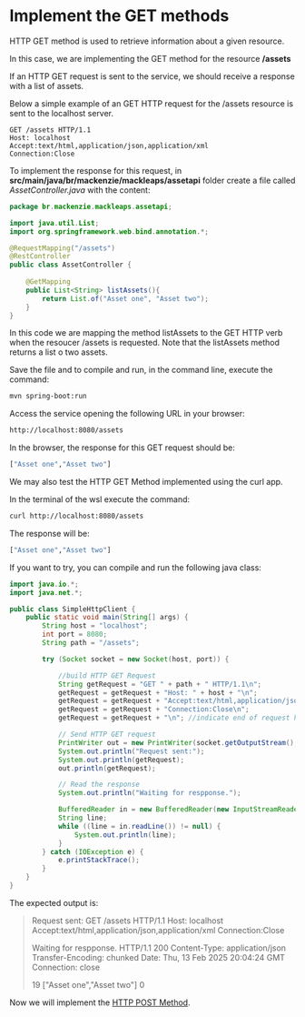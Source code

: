 # Implement the GET methods

HTTP GET method is used to retrieve information about a given resource.

In this case, we are implementing the GET method for the resource **/assets**

If an HTTP GET request is sent to the service, we should receive a response with a list of assets.

Below a simple example of an GET HTTP request for the /assets resource is sent to the localhost server.

```
GET /assets HTTP/1.1
Host: localhost
Accept:text/html,application/json,application/xml
Connection:Close

```

To implement the response for this request, in **src/main/java/br/mackenzie/mackleaps/assetapi** folder create a file called _AssetController.java_ with the content:

```java
package br.mackenzie.mackleaps.assetapi;

import java.util.List;
import org.springframework.web.bind.annotation.*;

@RequestMapping("/assets")
@RestController
public class AssetController {
    
    @GetMapping
    public List<String> listAssets(){
        return List.of("Asset one", "Asset two");
    }
}
```

In this code we are mapping the method listAssets to the GET HTTP verb when the resoucer /assets is requested.
Note that the listAssets method returns a list o two assets.

Save the file and to compile and run, in the command line, execute the command:

```bash
mvn spring-boot:run
```

Access the service opening the following URL in your browser:

```bash
http://localhost:8080/assets
```

In the browser, the response for this GET request should be:

```bash
["Asset one","Asset two"]
```

We may also test the HTTP GET Method implemented using the curl app.

In the terminal of the wsl execute the command:

```bash
curl http://localhost:8080/assets
```

The response will be:

```bash
["Asset one","Asset two"]
```

If you want to try, you can compile and run the following java class:

```java
import java.io.*;
import java.net.*;

public class SimpleHttpClient {
    public static void main(String[] args) {
        String host = "localhost";
        int port = 8080;
        String path = "/assets";

        try (Socket socket = new Socket(host, port)) {

            //build HTTP GET Request
            String getRequest = "GET " + path + " HTTP/1.1\n";
            getRequest = getRequest + "Host: " + host + "\n";
            getRequest = getRequest + "Accept:text/html,application/json,application/xml\n";
            getRequest = getRequest + "Connection:Close\n";
            getRequest = getRequest + "\n"; //indicate end of request header.

            // Send HTTP GET request
            PrintWriter out = new PrintWriter(socket.getOutputStream(), true);
            System.out.println("Request sent:");
            System.out.println(getRequest);
            out.println(getRequest);

            // Read the response
            System.out.println("Waiting for respponse.");

            BufferedReader in = new BufferedReader(new InputStreamReader(socket.getInputStream()));
            String line;
            while ((line = in.readLine()) != null) {
                System.out.println(line);
            }
        } catch (IOException e) {
            e.printStackTrace();
        }
    }
}

```


The expected output is:

>Request sent:
GET /assets HTTP/1.1
Host: localhost
Accept:text/html,application/json,application/xml
Connection:Close
>
>Waiting for respponse.
HTTP/1.1 200
Content-Type: application/json
Transfer-Encoding: chunked
Date: Thu, 13 Feb 2025 20:04:24 GMT
Connection: close
>
>19
["Asset one","Asset two"]
0


Now we will implement the [HTTP POST Method](https://mackcloud.mackenzie.br/gitlab/digital-internship/asset-rest-api/-/blob/main/HTTP_POST.md?ref_type=heads).